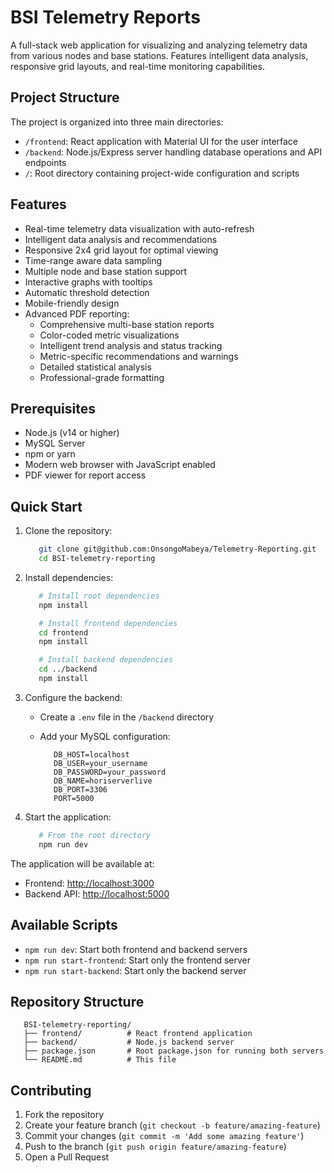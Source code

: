 # BSI Telemetry Reports

A full-stack web application for visualizing and analyzing telemetry data from various nodes and base stations. Features intelligent data analysis, responsive grid layouts, and real-time monitoring capabilities.

## Project Structure

The project is organized into three main directories:

- `/frontend`: React application with Material UI for the user interface
- `/backend`: Node.js/Express server handling database operations and API endpoints
- `/`: Root directory containing project-wide configuration and scripts

## Features

- Real-time telemetry data visualization with auto-refresh
- Intelligent data analysis and recommendations
- Responsive 2x4 grid layout for optimal viewing
- Time-range aware data sampling
- Multiple node and base station support
- Interactive graphs with tooltips
- Automatic threshold detection
- Mobile-friendly design
- Advanced PDF reporting:
  - Comprehensive multi-base station reports
  - Color-coded metric visualizations
  - Intelligent trend analysis and status tracking
  - Metric-specific recommendations and warnings
  - Detailed statistical analysis
  - Professional-grade formatting

## Prerequisites

- Node.js (v14 or higher)
- MySQL Server
- npm or yarn
- Modern web browser with JavaScript enabled
- PDF viewer for report access

## Quick Start

1. Clone the repository:

   ```bash
      git clone git@github.com:OnsongoMabeya/Telemetry-Reporting.git
      cd BSI-telemetry-reporting
   ```

2. Install dependencies:

   ```bash
      # Install root dependencies
      npm install

      # Install frontend dependencies
      cd frontend
      npm install

      # Install backend dependencies
      cd ../backend
      npm install
   ```

3. Configure the backend:
   - Create a `.env` file in the `/backend` directory
   - Add your MySQL configuration:

      ```env
         DB_HOST=localhost
         DB_USER=your_username
         DB_PASSWORD=your_password
         DB_NAME=horiserverlive
         DB_PORT=3306
         PORT=5000
      ```

4. Start the application:

   ```bash
      # From the root directory
      npm run dev
   ```

The application will be available at:

- Frontend: [http://localhost:3000](http://localhost:3000)
- Backend API: [http://localhost:5000](http://localhost:5000)

## Available Scripts

- `npm run dev`: Start both frontend and backend servers
- `npm run start-frontend`: Start only the frontend server
- `npm run start-backend`: Start only the backend server

## Repository Structure

```tree
   BSI-telemetry-reporting/
   ├── frontend/          # React frontend application
   ├── backend/           # Node.js backend server
   ├── package.json       # Root package.json for running both servers
   └── README.md          # This file
```

## Contributing

1. Fork the repository
2. Create your feature branch (`git checkout -b feature/amazing-feature`)
3. Commit your changes (`git commit -m 'Add some amazing feature'`)
4. Push to the branch (`git push origin feature/amazing-feature`)
5. Open a Pull Request
